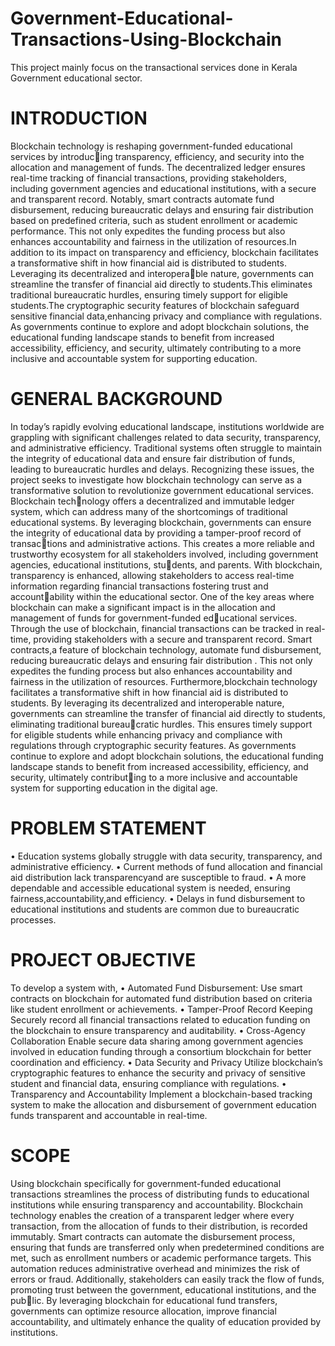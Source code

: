 # Government-Educational-Transactions-Using-Blockchain
This project mainly focus on the transactional services done in Kerala Government educational sector.
# INTRODUCTION
Blockchain technology is reshaping government-funded educational services by introducing transparency, efficiency, and security into the allocation and management of funds.
The decentralized ledger ensures real-time tracking of financial transactions, providing stakeholders, including government agencies and educational institutions, with a secure and transparent record. Notably, smart contracts automate fund disbursement, reducing bureaucratic delays and ensuring fair distribution based on predefined criteria, such as student enrollment or academic performance. This not only expedites the funding process but also enhances accountability and fairness in the utilization of resources.In addition to its impact on transparency and efficiency, blockchain facilitates a transformative shift in how financial aid is distributed to students. Leveraging its decentralized and interoperable nature, governments can streamline the transfer of financial aid directly to students.This eliminates traditional bureaucratic hurdles, ensuring timely support for eligible students.The cryptographic security features of blockchain safeguard sensitive financial data,enhancing privacy and compliance with regulations. As governments continue to explore and adopt blockchain solutions, the educational funding landscape stands to benefit from increased accessibility, efficiency, and security, ultimately contributing to a more inclusive and accountable system for supporting education.
# GENERAL BACKGROUND
In today’s rapidly evolving educational landscape, institutions worldwide are grappling with significant challenges related to data security, transparency, and administrative efficiency. Traditional systems often struggle to maintain the integrity of educational data and ensure fair distribution of funds, leading to bureaucratic hurdles and delays. Recognizing these issues, the project seeks to investigate how blockchain technology can serve as a transformative solution to revolutionize government educational services. Blockchain technology offers a decentralized and immutable ledger system, which can address many of the shortcomings of traditional educational systems. By leveraging blockchain, governments can ensure the integrity of educational data by providing a tamper-proof record of transactions and administrative actions. This creates a more reliable and trustworthy ecosystem for all stakeholders involved, including government agencies, educational institutions, students, and parents. With blockchain, transparency is enhanced, allowing stakeholders to access real-time information regarding financial transactions fostering trust and accountability within the educational sector. One of the key areas where blockchain can make a significant impact is in the allocation and management of funds for government-funded educational services. Through the use of blockchain, financial transactions can be tracked in real-time, providing stakeholders with a secure and transparent record. Smart contracts,a feature of blockchain technology, automate fund disbursement, reducing bureaucratic delays and ensuring fair distribution . This not only expedites the funding process but also enhances accountability and fairness in the utilization of resources. Furthermore,blockchain technology facilitates a transformative shift in how financial aid is distributed to students. By leveraging its decentralized and interoperable nature, governments can streamline the transfer of financial aid directly to students, eliminating traditional bureaucratic hurdles. This ensures timely support for eligible students while enhancing privacy and compliance with regulations through cryptographic security features. As governments continue to explore and adopt blockchain solutions, the educational funding landscape stands to benefit from increased accessibility, efficiency, and security, ultimately contributing to a more inclusive and accountable system for supporting education in the digital age.
# PROBLEM STATEMENT
• Education systems globally struggle with data security, transparency, and administrative efficiency.
• Current methods of fund allocation and financial aid distribution lack transparencyand are susceptible to fraud.
• A more dependable and accessible educational system is needed, ensuring fairness,accountability,and efficiency.
• Delays in fund disbursement to educational institutions and students are common due to bureaucratic processes.
# PROJECT OBJECTIVE
To develop a system with,
• Automated Fund Disbursement:
Use smart contracts on blockchain for automated fund distribution based on criteria like student enrollment or achievements.
• Tamper-Proof Record Keeping
Securely record all financial transactions related to education funding on the blockchain to ensure transparency and auditability.
• Cross-Agency Collaboration
Enable secure data sharing among government agencies involved in education funding through a consortium blockchain for better coordination and efficiency.
• Data Security and Privacy
Utilize blockchain’s cryptographic features to enhance the security and privacy of sensitive student and financial data, ensuring compliance with regulations.
• Transparency and Accountability
Implement a blockchain-based tracking system to make the allocation and disbursement of government education funds transparent and accountable in real-time.
# SCOPE
Using blockchain specifically for government-funded educational transactions streamlines the process of distributing funds to educational institutions while ensuring transparency and accountability. Blockchain technology enables the creation of a transparent ledger where every transaction, from the allocation of funds to their distribution, is recorded immutably. Smart contracts can automate the disbursement process, ensuring that funds are transferred only when predetermined conditions are met, such as enrollment numbers or academic performance targets. This automation reduces administrative overhead and minimizes the risk of errors or fraud. Additionally, stakeholders can easily track the flow of funds, promoting trust between the government, educational institutions, and the public. By leveraging blockchain for educational fund transfers, governments can optimize resource allocation, improve financial accountability, and ultimately enhance the quality of education provided by institutions.

